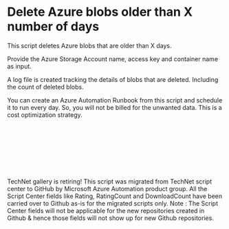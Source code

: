 ﻿Delete Azure blobs older than X number of days
==============================================

            

This script deletes Azure blobs that are older than X days.


Provide the Azure Storage Account name, access key and container name as input.


A log file is created tracking the details of blobs that are deleted. Including the count of deleted blobs.


You can create an Azure Automation Runbook from this script and schedule it to run every day. So, you will not be billed for the unwanted data. This is a cost optimization strategy. 


 


 

 

 


        
    
TechNet gallery is retiring! This script was migrated from TechNet script center to GitHub by Microsoft Azure Automation product group. All the Script Center fields like Rating, RatingCount and DownloadCount have been carried over to Github as-is for the migrated scripts only. Note : The Script Center fields will not be applicable for the new repositories created in Github & hence those fields will not show up for new Github repositories.
